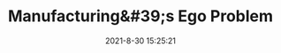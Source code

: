 ---
"title": "Manufacturing&amp;#39;s Ego Problem"
"date": "2021-8-30 15:25:21"
"feed_name": "INDUSTRYWEEK"
"feed_website": "https://www.industryweek.com/"
"feed_rss": "https://www.industryweek.com/__rss/website-scheduled-content.xml?input=%7B%22sectionAlias%22%3A%22home%22%7D"
"link": "https://www.industryweek.com/supply-chain/supply-chain-initiative/article/21173788/manufacturings-ego-problem"
"file": "_posts/2021-1-1-0e82b7f79777c5351725bf30e0af6b5747055d22.md"
"accident": "0"
"drilling": "0"
"dead": "0"
"injured": "0"
---